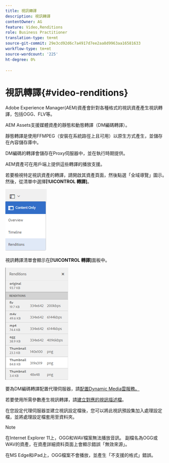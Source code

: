 ```yaml
---
title: 視訊轉譯
description: 視訊轉譯
contentOwner: AG
feature: Video,Renditions
role: Business Practitioner
translation-type: tm+mt
source-git-commit: 29e3cd92d6c7a4917d7ee2aa8d9963aa16581633
workflow-type: tm+mt
source-wordcount: '225'
ht-degree: 0%

---
```



# 視訊轉譯{#video-renditions}

Adobe Experience Manager(AEM)資產會針對各種格式的視訊資產產生視訊轉譯，包括OGG、FLV等。

AEM Assets支援媒體資產的靜態和動態轉譯（DM編碼轉譯）。

靜態轉譯是使用FFMPEG（安裝在系統路徑上且可用）以原生方式產生，並儲存在內容儲存庫中。

DM編碼的轉譯會儲存在Proxy伺服器中，並在執行時期提供。

AEM資產可在用戶端上提供這些轉譯的播放支援。

若要檢視特定視訊資產的轉譯，請開啟其資產頁面，然後點選「全域導覽」圖示。 然後，從清單中選擇&#x200B;**[!UICONTROL 轉譯]**。

![chlimage_1-478](assets/chlimage_1-478.png)

視訊轉譯清單會顯示在&#x200B;**[!UICONTROL 轉譯]**&#x200B;面板中。

![chlimage_1-479](assets/chlimage_1-479.png)

要為DM編碼轉譯配置代理伺服器，請[配置Dynamic Media雲服務。](config-dynamic.md)

若要使用所需參數產生視訊轉譯，請[建立對應的視訊描述檔](video-profiles.md)。

在您設定代理伺服器並建立視訊設定檔後，您可以將此視訊預設集加入處理設定檔，並將處理設定檔套用至資料夾。

>[!NOTE]
>
>在Internet Explorer 11上，OGG和WAV檔案無法播放音訊。 副檔名為OGG或WAV的資產，在資產詳細資料頁面上會顯示錯誤「無效來源」。
>
>在MS Edge和iPad上，OGG檔案不會播放，並產生「不支援的格式」錯誤。
